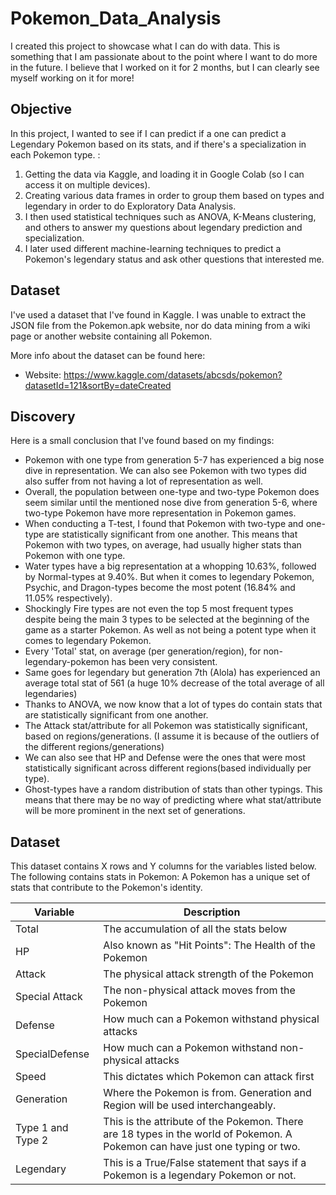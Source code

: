 # Pokemon_Data_Analysis
I created this project to showcase what I can do with data. This is something that I am passionate about to the point where I want to do more in the future. I believe that I worked on it for 2 months, but I can clearly see myself working on it for more!

## Objective

In this project, I wanted to see if I can predict if a one can predict a Legendary Pokemon based on its stats, and if there's a specialization in each Pokemon type. :
1. Getting the data via Kaggle, and loading it in Google Colab (so I can access it on multiple devices).
3. Creating various data frames in order to group them based on types and legendary in order to do Exploratory Data Analysis.
4. I then used statistical techniques such as ANOVA, K-Means clustering, and others to answer my questions about legendary prediction and specialization.
5. I later used different machine-learning techniques to predict a Pokemon's legendary status and ask other questions that interested me.

## Dataset

I've used a dataset that I've found in Kaggle. I was unable to extract the JSON file from the Pokemon.apk website, nor do data mining from a wiki page or another website containing all Pokemon. 

More info about the dataset can be found here:
- Website: https://www.kaggle.com/datasets/abcsds/pokemon?datasetId=121&sortBy=dateCreated

## Discovery

Here is a small conclusion that I've found based on my findings:
- Pokemon with one type from generation 5-7 has experienced a big nose dive in representation. We can also see Pokemon with two types did also suffer from not having a lot of representation as well.
- Overall, the population between one-type and two-type Pokemon does seem similar until the mentioned nose dive from generation 5-6, where two-type Pokemon have more representation in Pokemon games.
- When conducting a T-test, I found that Pokemon with two-type and one-type are statistically significant from one another. This means that Pokemon with two types, on average, had usually higher stats than Pokemon with one type.
- Water types have a big representation at a whopping 10.63%, followed by Normal-types at 9.40%. But when it comes to legendary Pokemon, Psychic, and Dragon-types become the most potent (16.84% and 11.05% respectively).
- Shockingly Fire types are not even the top 5 most frequent types despite being the main 3 types to be selected at the beginning of the game as a starter Pokemon. As well as not being a potent type when it comes to legendary Pokemon.
- Every 'Total' stat, on average (per generation/region), for non-legendary-pokemon has been very consistent.
- Same goes for legendary but generation 7th (Alola) has experienced an average total stat of 561 (a huge 10% decrease of the total average of all legendaries)
- Thanks to ANOVA, we now know that a lot of types do contain stats that are statistically significant from one another.
- The Attack stat/attribute for all Pokemon was statistically significant, based on regions/generations. (I assume it is because of the outliers of the different regions/generations)
- We can also see that HP and Defense were the ones that were most statistically significant across different regions(based individually per type).
- Ghost-types have a random distribution of stats than other typings. This means that there may be no way of predicting where what stat/attribute will be more prominent in the next set of generations.


## Dataset

This dataset contains X rows and Y columns for the variables listed below. The following contains stats in Pokemon: A Pokemon has a unique set of stats that contribute to the Pokemon's identity. 

Variable  |Description |
-----|-----|
Total|The accumulation of all the stats below|
HP|Also known as "Hit Points": The Health of the Pokemon |
Attack|The physical attack strength of the Pokemon |
Special Attack|The non-physical attack moves from the Pokemon |
Defense|How much can a Pokemon withstand physical attacks
SpecialDefense|How much can a Pokemon withstand non-physical attacks
Speed|This dictates which Pokemon can attack first
Generation|Where the Pokemon is from. Generation and Region will be used interchangeably.
Type 1 and Type 2 |This is the attribute of the Pokemon. There are 18 types in the world of Pokemon. A Pokemon can have just one typing or two. 
Legendary|This is a True/False statement that says if a Pokemon is a legendary Pokemon or not. 
